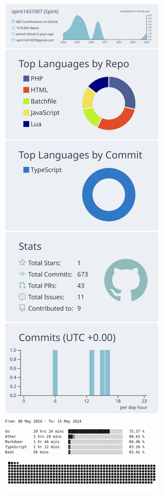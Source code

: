 [![](https://raw.githubusercontent.com/spirit1431007/spirit1431007/master/profile-summary-card-output/nord_bright/0-profile-details.svg)](https://git.io/spiritx)
[![](https://raw.githubusercontent.com/spirit1431007/spirit1431007/master/profile-summary-card-output/nord_bright/1-repos-per-language.svg)](https://git.io/spiritx) [![](https://raw.githubusercontent.com/spirit1431007/spirit1431007/master/profile-summary-card-output/nord_bright/2-most-commit-language.svg)](https://git.io/spiritx)
[![](https://raw.githubusercontent.com/spirit1431007/spirit1431007/master/profile-summary-card-output/nord_bright/3-stats.svg)](https://git.io/spiritx) [![](https://raw.githubusercontent.com/spirit1431007/spirit1431007/master/profile-summary-card-output/nord_bright/4-productive-time.svg)](https://git.io/spiritx)

<!--START_SECTION:waka-->

```txt
From: 08 May 2024 - To: 15 May 2024

Go           29 hrs 24 mins  ███████████████████░░░░░░   75.37 %
Other        3 hrs 29 mins   ██▒░░░░░░░░░░░░░░░░░░░░░░   08.93 %
Markdown     1 hr 44 mins    █░░░░░░░░░░░░░░░░░░░░░░░░   04.46 %
TypeScript   1 hr 12 mins    ▓░░░░░░░░░░░░░░░░░░░░░░░░   03.10 %
Bash         56 mins         ▓░░░░░░░░░░░░░░░░░░░░░░░░   02.42 %
```

<!--END_SECTION:waka-->

![contribution](https://github.com/spirit1431007/spirit1431007/blob/output/github-contribution-grid-snake.svg)
